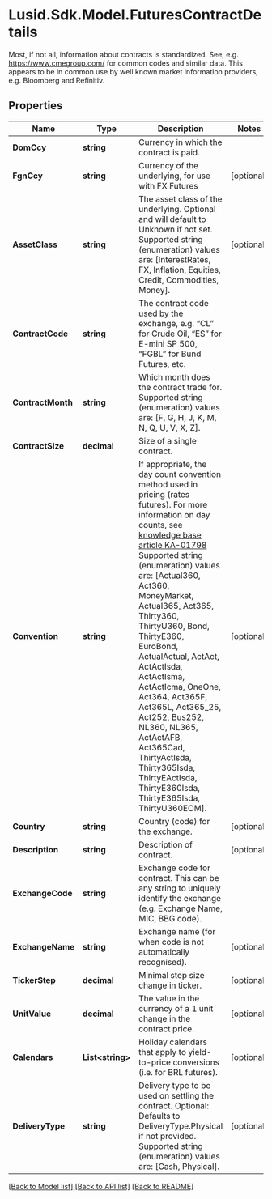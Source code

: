# Lusid.Sdk.Model.FuturesContractDetails
Most, if not all, information about contracts is standardized. See, e.g. https://www.cmegroup.com/ for  common codes and similar data. This appears to be in common use by well known market information providers, e.g. Bloomberg and Refinitiv.

## Properties

Name | Type | Description | Notes
------------ | ------------- | ------------- | -------------
**DomCcy** | **string** | Currency in which the contract is paid. | 
**FgnCcy** | **string** | Currency of the underlying, for use with FX Futures | [optional] 
**AssetClass** | **string** | The asset class of the underlying. Optional and will default to Unknown if not set.    Supported string (enumeration) values are: [InterestRates, FX, Inflation, Equities, Credit, Commodities, Money]. | [optional] 
**ContractCode** | **string** | The contract code used by the exchange, e.g. “CL” for Crude Oil, “ES” for E-mini SP 500, “FGBL” for Bund Futures, etc. | 
**ContractMonth** | **string** | Which month does the contract trade for.    Supported string (enumeration) values are: [F, G, H, J, K, M, N, Q, U, V, X, Z]. | 
**ContractSize** | **decimal** | Size of a single contract. | 
**Convention** | **string** | If appropriate, the day count convention method used in pricing (rates futures).  For more information on day counts, see [knowledge base article KA-01798](https://support.lusid.com/knowledgebase/article/KA-01798)                Supported string (enumeration) values are: [Actual360, Act360, MoneyMarket, Actual365, Act365, Thirty360, ThirtyU360, Bond, ThirtyE360, EuroBond, ActualActual, ActAct, ActActIsda, ActActIsma, ActActIcma, OneOne, Act364, Act365F, Act365L, Act365_25, Act252, Bus252, NL360, NL365, ActActAFB, Act365Cad, ThirtyActIsda, Thirty365Isda, ThirtyEActIsda, ThirtyE360Isda, ThirtyE365Isda, ThirtyU360EOM]. | [optional] 
**Country** | **string** | Country (code) for the exchange. | [optional] 
**Description** | **string** | Description of contract. | [optional] 
**ExchangeCode** | **string** | Exchange code for contract. This can be any string to uniquely identify the exchange (e.g. Exchange Name, MIC, BBG code). | 
**ExchangeName** | **string** | Exchange name (for when code is not automatically recognised). | [optional] 
**TickerStep** | **decimal** | Minimal step size change in ticker. | [optional] 
**UnitValue** | **decimal** | The value in the currency of a 1 unit change in the contract price. | [optional] 
**Calendars** | **List&lt;string&gt;** | Holiday calendars that apply to yield-to-price conversions (i.e. for BRL futures). | [optional] 
**DeliveryType** | **string** | Delivery type to be used on settling the contract.  Optional: Defaults to DeliveryType.Physical if not provided.    Supported string (enumeration) values are: [Cash, Physical]. | [optional] 

[[Back to Model list]](../README.md#documentation-for-models) [[Back to API list]](../README.md#documentation-for-api-endpoints) [[Back to README]](../README.md)

